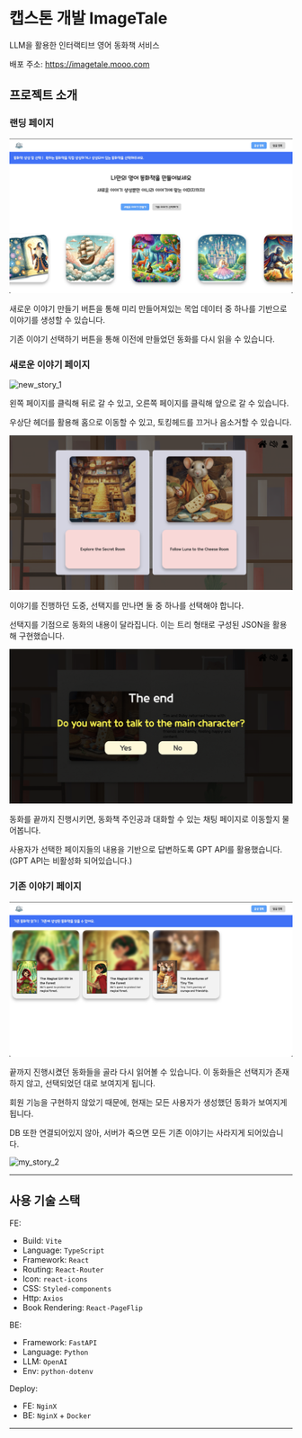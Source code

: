 # 캡스톤 개발 ImageTale

LLM을 활용한 인터랙티브 영어 동화책 서비스

배포 주소: https://imagetale.mooo.com

## 프로젝트 소개

### 랜딩 페이지

![landing](./docs/landing.png)

새로운 이야기 만들기 버튼을 통해 미리 만들어져있는 목업 데이터 중 하나를 기반으로 이야기를 생성할 수 있습니다.

기존 이야기 선택하기 버튼을 통해 이전에 만들었던 동화를 다시 읽을 수 있습니다.

### 새로운 이야기 페이지

![new_story_1](./docs/new_story_1.png)

왼쪽 페이지를 클릭해 뒤로 갈 수 있고, 오른쪽 페이지를 클릭해 앞으로 갈 수 있습니다.

우상단 헤더를 활용해 홈으로 이동할 수 있고, 토킹헤드를 끄거나 음소거할 수 있습니다.

![new_story_2](./docs/new_story_2.png)

이야기를 진행하던 도중, 선택지를 만나면 둘 중 하나를 선택해야 합니다.

선택지를 기점으로 동화의 내용이 달라집니다. 이는 트리 형태로 구성된 JSON을 활용해 구현했습니다.

![new_story_3](./docs/new_story_3.png)

동화를 끝까지 진행시키면, 동화책 주인공과 대화할 수 있는 채팅 페이지로 이동할지 물어봅니다.

사용자가 선택한 페이지들의 내용을 기반으로 답변하도록 GPT API를 활용했습니다. (GPT API는 비활성화 되어있습니다.)

### 기존 이야기 페이지

![my_story_1](./docs/my_story_1.png)

끝까지 진행시켰던 동화들을 골라 다시 읽어볼 수 있습니다. 이 동화들은 선택지가 존재하지 않고, 선택되었던 대로 보여지게 됩니다.

회원 기능을 구현하지 않았기 때문에, 현재는 모든 사용자가 생성했던 동화가 보여지게 됩니다.

DB 또한 연결되어있지 않아, 서버가 죽으면 모든 기존 이야기는 사라지게 되어있습니다.

![my_story_2](./docs/my_story_2.png)

---

## 사용 기술 스택

FE:

- Build: `Vite`
- Language: `TypeScript`
- Framework: `React`
- Routing: `React-Router`
- Icon: `react-icons`
- CSS: `Styled-components`
- Http: `Axios`
- Book Rendering: `React-PageFlip`

BE:

- Framework: `FastAPI`
- Language: `Python`
- LLM: `OpenAI`
- Env: `python-dotenv`

Deploy:

- FE: `NginX`
- BE: `NginX` + `Docker`

---
